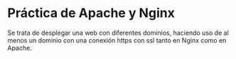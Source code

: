 # Práctica de Apache y Nginx
Se trata de desplegar una web con diferentes dominios, haciendo uso de al menos un dominio con una conexión https con ssl tanto en Nginx como en Apache.
